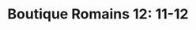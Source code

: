 ---
title: "Boutique Romains 12: 11-12"
url: /kinshasa/boutique-romains-12-11-12/
shop: Kramladen
---